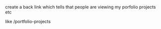 create a back link which tells that people are viewing my porfolio projects etc

like /portfolio-projects
